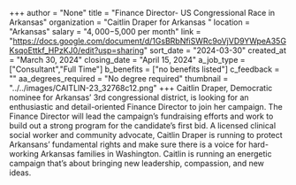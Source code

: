 +++
author = "None"
title = "Finance Director- US Congressional Race in Arkansas"
organization = "Caitlin Draper for Arkansas "
location = "Arkansas"
salary = "$4,000-$5,000 per month"
link = "https://docs.google.com/document/d/1GsBRbNfiSWRc9oVjVD9YWpeA35GKsqoEttkf_HPzKJ0/edit?usp=sharing"
sort_date = "2024-03-30"
created_at = "March 30, 2024"
closing_date = "April 15, 2024"
a_job_type = ["Consultant","Full Time"]
b_benefits = ["no benefits listed"]
c_feedback = ""
aa_degrees_required = "No degree required"
thumbnail = "../../images/CAITLIN-23_32768c12.png"
+++
Caitlin Draper, Democratic nominee for Arkansas’ 3rd congressional district,  is looking for an enthusiastic and detail-oriented Finance Director to join her campaign. The Finance Director will lead the campaign’s fundraising efforts and work to build out a strong program for the candidate’s first bid. A licensed clinical social worker and community advocate, Caitlin Draper is running to protect Arkansans’ fundamental rights and make sure there is a voice for hard-working Arkansas families in Washington.  Caitlin is running an energetic campaign that’s about bringing new leadership, compassion, and new ideas. 
